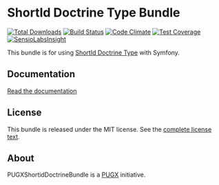 ShortId Doctrine Type Bundle
============================

[![Total Downloads](https://poser.pugx.org/pugx/shortid-doctrine-bundle/downloads.png)](https://packagist.org/packages/pugx/shortid-doctrine-bundle)
[![Build Status](https://travis-ci.org/PUGX/shortid-doctrine-bundle.png?branch=master)](https://travis-ci.org/PUGX/shortid-doctrine-bundle)
[![Code Climate](https://codeclimate.com/github/PUGX/shortid-doctrine-bundle/badges/gpa.svg)](https://codeclimate.com/github/PUGX/shortid-doctrine-bundle)
[![Test Coverage](https://codeclimate.com/github/PUGX/shortid-doctrine-bundle/badges/coverage.svg)](https://codeclimate.com/github/PUGX/shortid-doctrine-bundle/coverage)
[![SensioLabsInsight](https://insight.sensiolabs.com/projects/54da642e-f45a-4d40-91c1-e12820678356/mini.png)](https://insight.sensiolabs.com/projects/54da642e-f45a-4d40-91c1-e12820678356)

This bundle is for using [ShortId Doctrine Type](https://github.com/pugx/shortid-doctrine) with Symfony.

Documentation
-------------

[Read the documentation](Resources/doc/index.md)

License
-------

This bundle is released under the MIT license. See the [complete license text](Resources/meta/LICENSE).

About
-----

PUGXShortidDoctrineBundle is a [PUGX](https://github.com/PUGX) initiative.
